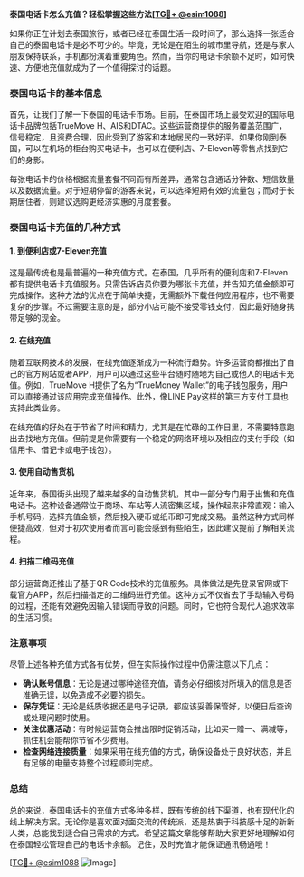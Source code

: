 **泰国电话卡怎么充值？轻松掌握这些方法[[TG💪+ @esim1088](https://t.me/s/esim1088)]**

如果你正在计划去泰国旅行，或者已经在泰国生活一段时间了，那么选择一张适合自己的泰国电话卡是必不可少的。毕竟，无论是在陌生的城市里导航，还是与家人朋友保持联系，手机都扮演着重要角色。然而，当你的电话卡余额不足时，如何快速、方便地充值就成为了一个值得探讨的话题。

### 泰国电话卡的基本信息

首先，让我们了解一下泰国的电话卡市场。目前，在泰国市场上最受欢迎的国际电话卡品牌包括TrueMove H、AIS和DTAC。这些运营商提供的服务覆盖范围广，信号稳定，且资费合理，因此受到了游客和本地居民的一致好评。如果你刚到泰国，可以在机场的柜台购买电话卡，也可以在便利店、7-Eleven等零售点找到它们的身影。

每张电话卡的价格根据流量套餐不同而有所差异，通常包含通话分钟数、短信数量以及数据流量。对于短期停留的游客来说，可以选择短期有效的流量包；而对于长期居住者，则建议选购更经济实惠的月度套餐。

### 泰国电话卡充值的几种方式

#### 1. 到便利店或7-Eleven充值

这是最传统也是最普遍的一种充值方式。在泰国，几乎所有的便利店和7-Eleven都有提供电话卡充值服务。只需告诉店员你要为哪张卡充值，并告知充值金额即可完成操作。这种方法的优点在于简单快捷，无需额外下载任何应用程序，也不需要复杂的步骤。不过需要注意的是，部分小店可能不接受零钱支付，因此最好随身携带足够的现金。

#### 2. 在线充值

随着互联网技术的发展，在线充值逐渐成为一种流行趋势。许多运营商都推出了自己的官方网站或者APP，用户可以通过这些平台随时随地为自己或他人的电话卡充值。例如，TrueMove H提供了名为“TrueMoney Wallet”的电子钱包服务，用户可以直接通过该应用完成充值操作。此外，像LINE Pay这样的第三方支付工具也支持此类业务。

在线充值的好处在于节省了时间和精力，尤其是在忙碌的工作日里，不需要特意跑出去找地方充值。但前提是你需要有一个稳定的网络环境以及相应的支付手段（如信用卡、借记卡或电子钱包）。

#### 3. 使用自动售货机

近年来，泰国街头出现了越来越多的自动售货机，其中一部分专门用于出售和充值电话卡。这种设备通常位于商场、车站等人流密集区域，操作起来非常直观：输入手机号码，选择充值金额，然后投入硬币或纸币即可完成交易。虽然这种方式同样便捷高效，但对于初次使用者而言可能会感到有些陌生，因此建议提前了解相关流程。

#### 4. 扫描二维码充值

部分运营商还推出了基于QR Code技术的充值服务。具体做法是先登录官网或下载官方APP，然后扫描指定的二维码进行充值。这种方式不仅省去了手动输入号码的过程，还能有效避免因输入错误而导致的问题。同时，它也符合现代人追求效率的生活习惯。

### 注意事项

尽管上述各种充值方式各有优势，但在实际操作过程中仍需注意以下几点：

- **确认账号信息**：无论是通过哪种途径充值，请务必仔细核对所填入的信息是否准确无误，以免造成不必要的损失。
- **保存凭证**：无论是纸质收据还是电子记录，都应该妥善保管好，以便日后查询或处理问题时使用。
- **关注优惠活动**：有时候运营商会推出限时促销活动，比如买一赠一、满减等，抓住机会能帮你节省不少费用。
- **检查网络连接质量**：如果采用在线充值的方式，确保设备处于良好状态，并且有足够的电量支持整个过程顺利完成。

### 总结

总的来说，泰国电话卡的充值方式多种多样，既有传统的线下渠道，也有现代化的线上解决方案。无论你是喜欢面对面交流的传统派，还是热衷于科技感十足的新新人类，总能找到适合自己需求的方式。希望这篇文章能够帮助大家更好地理解如何在泰国轻松管理自己的电话卡余额。记住，及时充值才能保证通讯畅通哦！

[[TG💪+ @esim1088](https://t.me/s/esim1088) ![Image](https://i.postimg.cc/4NQfJmqS/Snipaste-2025-05-13-00-14-12.png)]